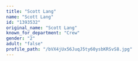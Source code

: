 ```yaml
---
title: "Scott Lang"
name: "Scott Lang"
id: "1393532"
original_name: "Scott Lang"
known_for_department: "Crew"
gender: "2"
adult: "false"
profile_path: "/bVX4jUx56JuqJ5ty60ysbKRSvS8.jpg"
---
```

